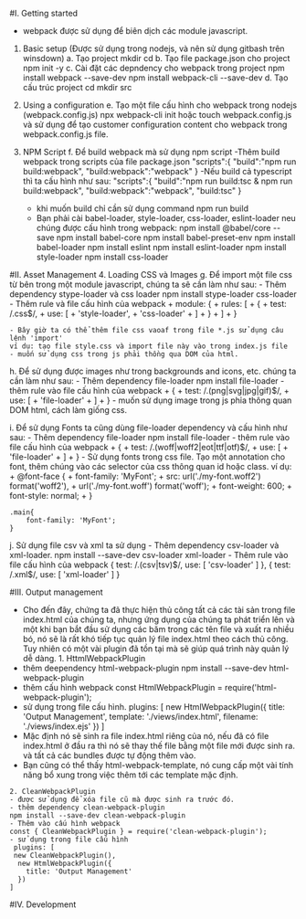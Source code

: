 #I. Getting started
- webpack được sử dụng để biên dịch các module javascript.
1. Basic setup (Được sử dụng trong nodejs, và nên sử dụng gitbash trên winsdown)
a. Tạo project
    mkdir <project name>
    cd <project name>
b. Tạo file package.json cho project
    npm init -y
c. Cài đặt các depndency cho webpack trong project
    npm install webpack --save-dev
    npm install webpack-cli --save-dev
d. Tạo cấu trúc project
    cd <project name>
    mkdir src
2. Using a configuration
e. Tạo một file cấu hình cho webpack trong nodejs
    (webpack.config.js)
    npx webpack-cli init
    hoặc
    touch webpack.config.js và sử dụng để tạo customer configuration content cho webpack trong webpack.config.js file.

3. NPM Script
f. Để build webpack mà sử dụng npm script
    -Thêm build webpack trong scripts của file package.json
    "scripts":{
        "build":"npm run build:webpack",
        "build:webpack":"webpack"
    }
    -Nếu build cả typescript thì ta cấu hình như sau:
    "scripts":{
        "build":"npm run build:tsc & npm run build:webpack",
        "build:webpack":"webpack",
        "build:tsc"
    }
    - khi muốn build chỉ cần sử dụng command
    npm run build
    * Bạn phải cài babel-loader, style-loader, css-loader, eslint-loader neu chúng được cấu hình trong webpack: 
        npm install @babel/core --save
        npm install babel-core
        npm install babel-preset-env
        npm install babel-loader
        npm install eslint
        npm install eslint-loader
        npm install style-loader
        npm install css-loader

#II. Asset Management
4. Loading CSS và Images
g. Để import một file css từ bên trong một module javascript, chúng ta sẽ cần làm như sau:
    - Thêm dependency stype-loader và css loader
    npm install stype-loader css-loader
    - Thêm rule và file cấu hình của webpack
    + module: {
    +     rules: [
    +       {
    +         test: /\.css$/,
    +         use: [
    +           'style-loader',
    +           'css-loader'
    +         ]
    +       }
    +     ]
    +   }

    - Bây giờ ta có thể thêm file css vaoaf trong file *.js sử dụng câu lệnh 'import'
    ví dụ: tạo file style.css và import file này vào trong index.js file
    - muốn sử dụng css trong js phải thồng qua DOM của html.
h. Để sử dụng được images như trong backgrounds and icons, etc. chúng ta cần làm như sau:
    - Thêm dependency file-loader
    npm install file-loader
    - thêm rule vào file cấu hình của webpack
    +       {
    +         test: /\.(png|svg|jpg|gif)$/,
    +         use: [
    +           'file-loader'
    +         ]
    +       }
    - muốn sử dụng image trong js phỉa thông quan DOM html, cách làm giống css.

i. Để sử dụng Fonts ta cũng dùng file-loader dependency và cấu hình như sau:
    - Thêm dependency file-loader
    npm install file-loader
    - thêm rule vào file cấu hình của webpack
    +       {
    +         test: /\.(woff|woff2|eot|ttf|otf)$/,
    +         use: [
    +           'file-loader'
    +         ]
    +       }
    - Sử dụng fonts trong css file. Tạo một annotation cho font, thêm chúng vào các selector của css thông quan id hoặc class.
    ví dụ:
    + @font-face {
    +   font-family: 'MyFont';
    +   src:  url('./my-font.woff2') format('woff2'),
    +         url('./my-font.woff') format('woff');
    +   font-weight: 600;
    +   font-style: normal;
    + }

    .main{
        font-family: 'MyFont';
    }

j. Sử dụng file csv và xml ta sử dụng
    - Thêm dependency csv-loader và xml-loader.
    npm install --save-dev csv-loader xml-loader
    - Thêm rule vào file cấu hình của webpack
    {
         test: /\.(csv|tsv)$/,
         use: [
           'csv-loader'
         ]
    },
    {
        test: /\.xml$/,
        use: [
        'xml-loader'
        ]
    }

#III. Output management
   - Cho đến đây, chứng ta đã thực hiện thủ công tất cả các tài sản trong file index.html của chúng ta, nhưng ứng dụng của chúng ta phát triển lên và một khi bạn bắt đầu sử dụng các băm trong các tên file và xuất ra nhiều bó, nó sẽ là rất khó tiếp tục quản lý file index.html theo cách thủ công. Tuy nhiên có một vài plugin đã tồn tại mà sẽ giúp quá trình này quản lý dễ dàng.
    1. HttmlWebpackPlugin
   - thêm deependency html-webpack-plugin
   npm install --save-dev html-webpack-plugin
   - thêm cấu hình webpack
   const HtmlWebpackPlugin = require('html-webpack-plugin');
   - sử dụng trong file cấu hình.
   plugins: [
     new HtmlWebpackPlugin({
       title: 'Output Management',
       template: './views/index.html',
       filename: './views/index.ejs'
     })
   ]
   - Mặc định nó sẽ sinh ra file index.html riêng của nó, nếu đã có file index.html ở đầu ra thì nó sẽ thay thế file bằng một file mới được sinh ra. và tất cả các bundles được tự động thêm vào.
   - Bạn cũng có thể thấy html-webpack-template, nó cung cấp một vài tính năng bổ xung  trong việc thêm tới các template mặc định.

    2. CleanWebpackPlugin
    - được sử dụng để xóa file cũ mà được sinh ra trước đó.
    - thêm dependency clean-webpack-plugin
    npm install --save-dev clean-webpack-plugin
    - Thêm vào cấu hình webpack
    const { CleanWebpackPlugin } = require('clean-webpack-plugin');
    - sử dụng trong file cấu hình
     plugins: [
     new CleanWebpackPlugin(),
      new HtmlWebpackPlugin({
        title: 'Output Management'
      })
    ]

#IV. Development
